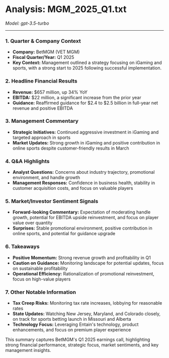 # Analysis: MGM_2025_Q1.txt

*Model: gpt-3.5-turbo*

---

### 1. Quarter & Company Context
- **Company:** BetMGM (VET MGM)
- **Fiscal Quarter/Year:** Q1 2025
- **Key Context:** Management outlined a strategy focusing on iGaming and sports, with a strong start to 2025 following successful implementation.

### 2. Headline Financial Results
- **Revenue:** $657 million, up 34% YoY
- **EBITDA:** $22 million, a significant increase from the prior year
- **Guidance:** Reaffirmed guidance for $2.4 to $2.5 billion in full-year net revenue and positive EBITDA

### 3. Management Commentary
- **Strategic Initiatives:** Continued aggressive investment in iGaming and targeted approach in sports
- **Market Updates:** Strong growth in iGaming and positive contribution in online sports despite customer-friendly results in March

### 4. Q&A Highlights
- **Analyst Questions:** Concerns about industry trajectory, promotional environment, and handle growth
- **Management Responses:** Confidence in business health, stability in customer acquisition costs, and focus on valuable players

### 5. Market/Investor Sentiment Signals
- **Forward-looking Commentary:** Expectation of moderating handle growth, potential for EBITDA upside reinvestment, and focus on player value over quantity
- **Surprises:** Stable promotional environment, positive contribution in online sports, and potential for guidance upgrade

### 6. Takeaways
- **Positive Momentum:** Strong revenue growth and profitability in Q1
- **Caution on Guidance:** Monitoring landscape for potential updates, focus on sustainable profitability
- **Operational Efficiency:** Rationalization of promotional reinvestment, focus on high-value players

### 7. Other Notable Information
- **Tax Creep Risks:** Monitoring tax rate increases, lobbying for reasonable rates
- **State Updates:** Watching New Jersey, Maryland, and Colorado closely, on track for sports betting launch in Missouri and Alberta
- **Technology Focus:** Leveraging Entain's technology, product enhancements, and focus on premium player experience

This summary captures BetMGM's Q1 2025 earnings call, highlighting strong financial performance, strategic focus, market sentiments, and key management insights.